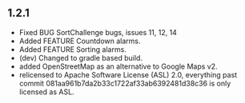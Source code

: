 1.2.1
---------------------
- Fixed BUG SortChallenge bugs, issues 11, 12, 14
- Added FEATURE Countdown alarms.
- Added FEATURE Sorting alarms.
- (dev) Changed to gradle based build.
- added OpenStreetMap as an alternative to Google Maps v2.
- relicensed to Apache Software License (ASL) 2.0, everything past commit 081aa961b7da2b33c1722af33ab6392481d38c36 is only licensed as ASL.